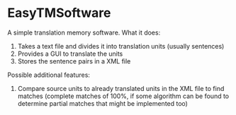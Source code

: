 # EasyTMSoftware

A simple translation memory software. What it does:

1) Takes a text file and divides it into translation units (usually sentences)
2) Provides a GUI to translate the units
3) Stores the sentence pairs in a XML file

Possible additional features:

1) Compare source units to already translated units in the XML file to find matches
   (complete matches of 100%, if some algorithm can be found to determine partial matches that might be implemented     too)
